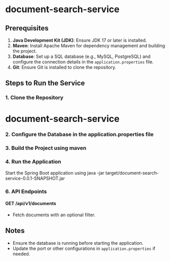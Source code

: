 # document-search-service

## Prerequisites
1. **Java Development Kit (JDK)**: Ensure JDK 17 or later is installed.
2. **Maven**: Install Apache Maven for dependency management and building the project.
3. **Database**: Set up a SQL database (e.g., MySQL, PostgreSQL) and configure the connection details in the `application.properties` file.
4. **Git**: Ensure Git is installed to clone the repository.

## Steps to Run the Service

### 1. Clone the Repository
# document-search-service



### 2. Configure the Database in the application.properties file

### 3. Build the Project using maven

### 4. Run the Application
Start the Spring Boot application using java -jar target/document-search-service-0.0.1-SNAPSHOT.jar

### 6. API Endpoints
#### **GET /api/v1/documents**
- Fetch documents with an optional filter.

## Notes
- Ensure the database is running before starting the application.
- Update the port or other configurations in `application.properties` if needed.


